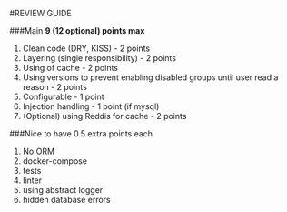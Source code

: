 #REVIEW GUIDE

###Main 
**9 (12 optional) points max**

1. Clean code (DRY, KISS) - 2 points
2. Layering (single responsibility) - 2 points
3. Using of cache - 2 points
4. Using versions to prevent enabling disabled groups until user read a reason - 2 points
5. Configurable - 1 point
5. Injection handling - 1 point (if mysql)
6. (Optional) using Reddis for cache - 2 points

###Nice to have 0.5 extra points each

1. No ORM
2. docker-compose
3. tests
4. linter
5. using abstract logger
6. hidden database errors
